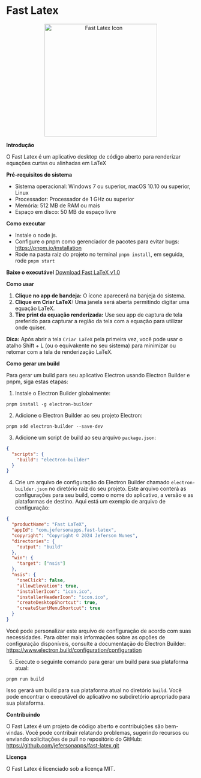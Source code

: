 # Fast Latex

<p align="center">
  <img src="https://raw.githubusercontent.com/jefersonapps/fast-latex/main/public/icon.png" alt="Fast Latex Icon" width="300"/>
</p>

**Introdução**

O Fast Latex é um aplicativo desktop de código aberto para renderizar equações curtas ou alinhadas em LaTeX

**Pré-requisitos do sistema**

- Sistema operacional: Windows 7 ou superior, macOS 10.10 ou superior, Linux
- Processador: Processador de 1 GHz ou superior
- Memória: 512 MB de RAM ou mais
- Espaço em disco: 50 MB de espaço livre

**Como executar**

- Instale o node js.
- Configure o pnpm como gerenciador de pacotes para evitar bugs: https://pnpm.io/installation
- Rode na pasta raíz do projeto no terminal `pnpm install`, em seguida, rode `pnpm start`

**Baixe o executável**
[Download Fast LaTeX v1.0](https://github.com/jefersonapps/fast-latex/releases)

**Como usar**

1. **Clique no app de bandeja:** O ícone aparecerá na banjeja do sistema.
2. **Clique em Criar LaTeX:** Uma janela será aberta permitindo digitar uma equação LaTeX.
3. **Tire print da equação renderizada:** Use seu app de captura de tela preferido para capturar a região da tela com a equação para utilizar onde quiser.

**Dica:** Após abrir a tela `Criar LaTeX` pela primeira vez, você pode usar o atalho Shift + L (ou o equivakente no seu sistema) para minimizar ou retomar com a tela de renderização LaTeX.

**Como gerar um build**

Para gerar um build para seu aplicativo Electron usando Electron Builder e pnpm, siga estas etapas:

1. Instale o Electron Builder globalmente:

```
pnpm install -g electron-builder
```

2. Adicione o Electron Builder ao seu projeto Electron:

```
pnpm add electron-builder --save-dev
```

3. Adicione um script de build ao seu arquivo `package.json`:

```json
{
  "scripts": {
    "build": "electron-builder"
  }
}
```

4. Crie um arquivo de configuração do Electron Builder chamado `electron-builder.json` no diretório raiz do seu projeto. Este arquivo conterá as configurações para seu build, como o nome do aplicativo, a versão e as plataformas de destino. Aqui está um exemplo de arquivo de configuração:

```json
{
  "productName": "Fast LaTeX",
  "appId": "com.jefersonapps.fast-latex",
  "copyright": "Copyright © 2024 Jeferson Nunes",
  "directories": {
    "output": "build"
  },
  "win": {
    "target": ["nsis"]
  },
  "nsis": {
    "oneClick": false,
    "allowElevation": true,
    "installerIcon": "icon.ico",
    "installerHeaderIcon": "icon.ico",
    "createDesktopShortcut": true,
    "createStartMenuShortcut": true
  }
}
```

Você pode personalizar este arquivo de configuração de acordo com suas necessidades. Para obter mais informações sobre as opções de configuração disponíveis, consulte a documentação do Electron Builder: https://www.electron.build/configuration/configuration

5. Execute o seguinte comando para gerar um build para sua plataforma atual:

```
pnpm run build
```

Isso gerará um build para sua plataforma atual no diretório `build`. Você pode encontrar o executável do aplicativo no subdiretório apropriado para sua plataforma.

**Contribuindo**

O Fast Latex é um projeto de código aberto e contribuições são bem-vindas. Você pode contribuir relatando problemas, sugerindo recursos ou enviando solicitações de pull no repositório do GitHub: https://github.com/jefersonapps/fast-latex.git

**Licença**

O Fast Latex é licenciado sob a licença MIT.
